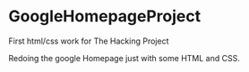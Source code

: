 # GoogleHomepageProject
First html/css work for The Hacking Project

Redoing the google Homepage just with some HTML and CSS.
